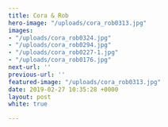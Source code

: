 ```yaml
---
title: Cora & Rob
hero-image: "/uploads/cora_rob0313.jpg"
images:
- "/uploads/cora_rob0324.jpg"
- "/uploads/cora_rob0294.jpg"
- "/uploads/cora_rob0227-1.jpg"
- "/uploads/cora_rob0176.jpg"
next-url: ''
previous-url: ''
featured-image: "/uploads/cora_rob0313.jpg"
date: 2019-02-27 10:35:28 +0000
layout: post
white: true

---
```

